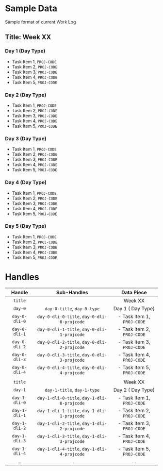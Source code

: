 # Sample Data

Sample format of current Work Log

## Title: Week XX

### Day 1 (Day Type)

- Task Item 1, `PROJ-CODE`
- Task Item 2, `PROJ-CODE`
- Task Item 3, `PROJ-CODE`
- Task Item 4, `PROJ-CODE`
- Task Item 5, `PROJ-CODE`

### Day 2 (Day Type)

- Task Item 1, `PROJ-CODE`
- Task Item 2, `PROJ-CODE`
- Task Item 3, `PROJ-CODE`
- Task Item 4, `PROJ-CODE`
- Task Item 5, `PROJ-CODE`

### Day 3 (Day Type)

- Task Item 1, `PROJ-CODE`
- Task Item 2, `PROJ-CODE`
- Task Item 3, `PROJ-CODE`
- Task Item 4, `PROJ-CODE`
- Task Item 5, `PROJ-CODE`

### Day 4 (Day Type)

- Task Item 1, `PROJ-CODE`
- Task Item 2, `PROJ-CODE`
- Task Item 3, `PROJ-CODE`
- Task Item 4, `PROJ-CODE`
- Task Item 5, `PROJ-CODE`

### Day 5 (Day Type)

- Task Item 1, `PROJ-CODE`
- Task Item 2, `PROJ-CODE`
- Task Item 3, `PROJ-CODE`
- Task Item 4, `PROJ-CODE`
- Task Item 5, `PROJ-CODE`

# Handles

| Handle | Sub-Handles | Data Piece |
|:------:|:-----------:|:----------:|
| `title` | | Week XX |
| `day-0` | `day-0-title`, `day-0-type` | Day 1 ( Day Type) |
| `day-0-dli-0` | `day-0-dli-0-title`, `day-0-dli-0-projcode` | - Task Item 1, `PROJ-CODE` |
| `day-0-dli-1` | `day-0-dli-1-title`, `day-0-dli-1-projcode` | - Task Item 2, `PROJ-CODE` |
| `day-0-dli-2` | `day-0-dli-2-title`, `day-0-dli-2-projcode` | - Task Item 3, `PROJ-CODE` |
| `day-0-dli-3` | `day-0-dli-3-title`, `day-0-dli-3-projcode` | - Task Item 4, `PROJ-CODE` |
| `day-0-dli-4` | `day-0-dli-4-title`, `day-0-dli-4-projcode` | - Task Item 5, `PROJ-CODE` |
| | | |
| `title` | | Week XX |
| `day-1` | `day-1-title`, `day-1-type` | Day 2 ( Day Type) |
| `day-1-dli-0` | `day-1-dli-0-title`, `day-1-dli-0-projcode` | - Task Item 1, `PROJ-CODE` |
| `day-1-dli-1` | `day-1-dli-1-title`, `day-1-dli-1-projcode` | - Task Item 2, `PROJ-CODE` |
| `day-1-dli-2` | `day-1-dli-2-title`, `day-1-dli-2-projcode` | - Task Item 3, `PROJ-CODE` |
| `day-1-dli-3` | `day-1-dli-3-title`, `day-1-dli-3-projcode` | - Task Item 4, `PROJ-CODE` |
| `day-1-dli-4` | `day-1-dli-4-title`, `day-1-dli-4-projcode` | - Task Item 5, `PROJ-CODE` |
| ... | ... | ... |